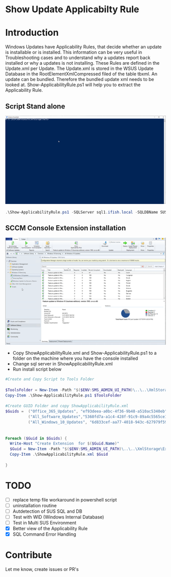 
# Show Update Applicabilty Rule

# Introduction

Windows Updates have Applicability Rules, that decide whether an update is installable or is installed. This information can be very useful in Troubleshooting cases and to understand why a updates report back installed or why a updates is not installing.
These Rules are defined in the Update.xml per Update. The Update.xml is stored in the WSUS Update Database in the RootElementXmlCompressed filed of the table tbxml. An update can be bundled. Therefore the bundled update xml needs to be looked at.
Show-ApplicabilityRule.ps1 will help you to extract the Applicability Rule.

## Script Stand alone

![Alt text](res/script.gif "Script Standalone")

```powershell
.\Show-ApplicabilityRule.ps1 -SQLServer sql1.ifish.local -SQLDBName SUSDB -UpdateSearchString "%Office 365 Client Update - First Release for Current Channel Version 1706 for x64 based Edition (Build 8229.2056)%"
```

## SCCM Console Extension installation

![Alt text](res/sccm_extension.gif "SCCM Extension")

* Copy ShowApplicabilityRule.xml and Show-ApplicabilityRule.ps1 to a folder on the machine where you have the console installed
* Change sql server in ShowApplicabilityRule.xml
* Run install script below

```powershell
#Create and Copy Script to Tools Folder

$ToolsFolder = New-Item -Path "$($ENV:SMS_ADMIN_UI_PATH)\..\..\XmlStorage\" -Name "Tools" -ItemType "directory"
Copy-Item .\Show-ApplicabilityRule.ps1 $ToolsFolder

#Create GUID Folder and copy ShowApplicabilityRule.xml
$Guids =  ("Office_365_Updates", "ef93deea-a0bc-4f36-9b48-a510ac5340eb"),
          ("All_Software_Updates","5360fd7a-a1c4-428f-91c9-89a4c5565ce1"),
          ("All_Windows_10_Updates", "6d833cef-aa77-4018-943c-627979f5905c") | ForEach-Object {[pscustomobject]@{Name = $_[0]; Guid = $_[1]}}


Foreach ($Guid in $Guids) {
  Write-Host "Create Extension  for $($Guid.Name)"
  $Guid = New-Item -Path "$($ENV:SMS_ADMIN_UI_PATH)\..\..\XmlStorage\Extensions\Actions" -Name "$($Guid.Guid)" -ItemType "directory" -Force
  Copy-Item .\ShowApplicabilityRule.xml $Guid

}
```

# TODO

- [ ] replace temp file workaround in powershell script
- [ ] uninstallation routine
- [ ] Autdetection of SUS SQL and DB
- [ ] Test with WID (Windows Internal Database)
- [ ] Test in Multi SUS Environment
- [x] Better view of the Applicability Rule
- [x] SQL Command Error Handling

# Contribute

Let me know, create issues or PR's
